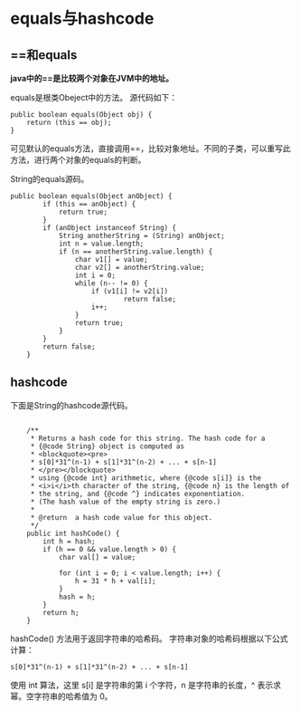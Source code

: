 # equals与hashcode



## ==和equals

**java中的==是比较两个对象在JVM中的地址。**

equals是根类Obeject中的方法。
源代码如下：

```
public boolean equals(Object obj) {
    return (this == obj);
}
```

可见默认的equals方法，直接调用==，比较对象地址。不同的子类，可以重写此方法，进行两个对象的equals的判断。

String的equals源码。

```
public boolean equals(Object anObject) {
        if (this == anObject) {
            return true;
        }
        if (anObject instanceof String) {
            String anotherString = (String) anObject;
            int n = value.length;
            if (n == anotherString.value.length) {
                char v1[] = value;
                char v2[] = anotherString.value;
                int i = 0;
                while (n-- != 0) {
                    if (v1[i] != v2[i])
                            return false;
                    i++;
                }
                return true;
            }
        }
        return false;
    }
```

## hashcode
下面是String的hashcode源代码。

```

    /**
     * Returns a hash code for this string. The hash code for a
     * {@code String} object is computed as
     * <blockquote><pre>
     * s[0]*31^(n-1) + s[1]*31^(n-2) + ... + s[n-1]
     * </pre></blockquote>
     * using {@code int} arithmetic, where {@code s[i]} is the
     * <i>i</i>th character of the string, {@code n} is the length of
     * the string, and {@code ^} indicates exponentiation.
     * (The hash value of the empty string is zero.)
     *
     * @return  a hash code value for this object.
     */
    public int hashCode() {
        int h = hash;
        if (h == 0 && value.length > 0) {
            char val[] = value;

            for (int i = 0; i < value.length; i++) {
                h = 31 * h + val[i];
            }
            hash = h;
        }
        return h;
    }

```


hashCode() 方法用于返回字符串的哈希码。
字符串对象的哈希码根据以下公式计算：
```
s[0]*31^(n-1) + s[1]*31^(n-2) + ... + s[n-1]
```
使用 int 算法，这里 s[i] 是字符串的第 i 个字符，n 是字符串的长度，^ 表示求幂。空字符串的哈希值为 0。
